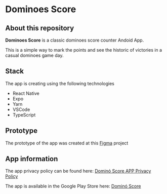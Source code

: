 # Dominoes Score

## About this repository

**Dominoes Score** is a classic dominoes score counter Andoid App.

This is a simple way to mark the points and see the historic of victories in a casual dominoes game day.

## Stack

The app is creating using the following technologies

- React Native
- Expo
- Yarn
- VSCode
- TypeScript

## Prototype

The prototype of the app was created at this [Figma](https://www.figma.com/file/MKM9Eew6ChZzGTkixwJjHO/Untitled?node-id=0%3A1) project

## App information

The app privacy policy can be found here: [Dominó Score APP Privacy Policy](https://middlewaredev.home.blog/2022/03/06/domino-score-app-privacy-policy/)

The app is available in the Google Play Store here: [Dominó Score]()
